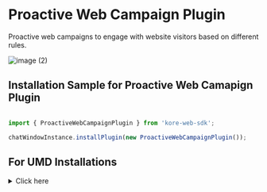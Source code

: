 # Proactive Web Campaign Plugin
Proactive web campaigns to engage with website visitors based on different rules.

![image (2)](https://github.com/Koredotcom/web-kore-sdk/assets/131746603/ee1b2d07-a125-41f3-9f81-8bf4fb76cb48)

## Installation Sample for Proactive Web Camapign Plugin


```js

import { ProactiveWebCampaignPlugin } from 'kore-web-sdk';

chatWindowInstance.installPlugin(new ProactiveWebCampaignPlugin());

```


## For UMD Installations
<details>

 <summary>Click here</summary>
	<br>
 
1. Include proactive-web-campaign.js in index.html

```js
<script  src="PATH_TO_FILE/proactive-web-campaign.js"></script>

```
2. Get plugin reference

```js
var ProactiveWebCampaignPlugin = ProactiveWebCampaignPluginSDK.ProactiveWebCampaignPlugin;
```
3. Install plugin

```js

chatWindowInstance.installPlugin(new ProactiveWebCampaignPlugin());
```
	
</details>
